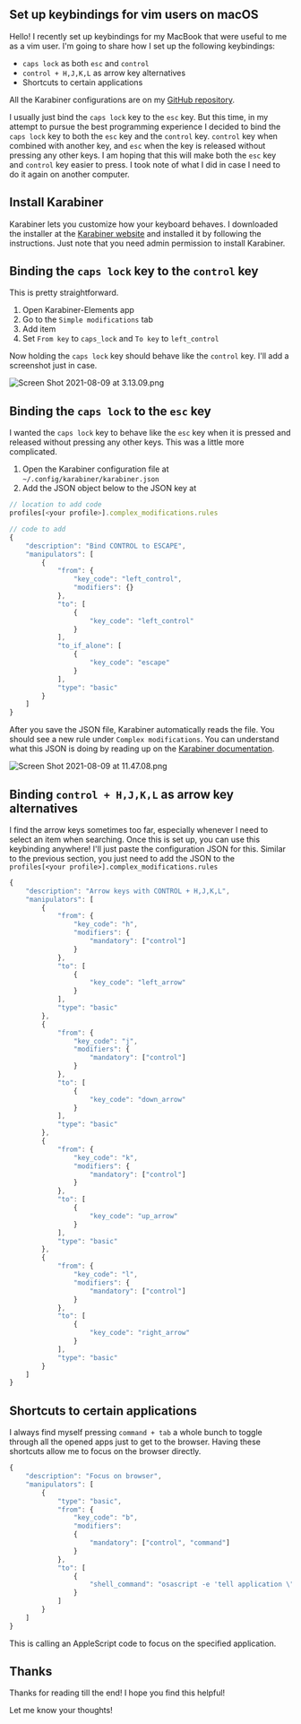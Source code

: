 ## Set up keybindings for vim users on macOS

Hello! I recently set up keybindings for my MacBook that were useful to me as a vim user. I'm going to share how I set up the following keybindings:
- `caps lock` as both `esc` and `control` 
- `control + H,J,K,L` as arrow key alternatives
- Shortcuts to certain applications

All the Karabiner configurations are on my [GitHub repository](https://github.com/genakag/myconfig/blob/main/karabiner.json).

I usually just bind the `caps lock` key to the `esc` key. But this time, in my attempt to pursue the best programming experience I decided to bind the `caps lock` key to both the `esc` key and the `control` key. `control` key when combined with another key, and `esc` when the key is released without pressing any other keys. I am hoping that this will make both the `esc` key and `control` key easier to press. I took note of what I did in case I need to do it again on another computer.

## Install Karabiner
Karabiner lets you customize how your keyboard behaves. I downloaded the installer at the [Karabiner website](https://karabiner-elements.pqrs.org/) and installed it by following the instructions. Just note that you need admin permission to install Karabiner.

## Binding the `caps lock` key to the `control` key
This is pretty straightforward. 
1. Open Karabiner-Elements app 
2. Go to the `Simple modifications` tab
3. Add item
4. Set `From key` to `caps_lock` and `To key` to `left_control`

Now holding the `caps lock` key should behave like the `control` key. I'll add a screenshot just in case.

![Screen Shot 2021-08-09 at 3.13.09.png](https://cdn.hashnode.com/res/hashnode/image/upload/v1628446621567/KzrOw62QA.png)

## Binding the `caps lock` to the `esc` key
I wanted the `caps lock` key to behave like the `esc` key when it is pressed and released without pressing any other keys. This was a little more complicated.

1. Open the Karabiner configuration file at `~/.config/karabiner/karabiner.json`
2. Add the JSON object below to the JSON key at
```javascript
// location to add code
profiles[<your profile>].complex_modifications.rules
```

```javascript
// code to add
{
    "description": "Bind CONTROL to ESCAPE",
    "manipulators": [
        {
            "from": {
                "key_code": "left_control",
                "modifiers": {}
            },
            "to": [
                {
                    "key_code": "left_control"
                }
            ],
            "to_if_alone": [
                {
                    "key_code": "escape"
                }
            ],
            "type": "basic"
        }
    ]
}
```

After you save the JSON file, Karabiner automatically reads the file. You should see a new rule under `Complex modifications`. You can understand what this JSON is doing by reading up on the [Karabiner documentation](https://karabiner-elements.pqrs.org/docs/json/typical-complex-modifications-examples/). 

![Screen Shot 2021-08-09 at 11.47.08.png](https://cdn.hashnode.com/res/hashnode/image/upload/v1628477241778/hlGv846_P.png)

## Binding `control + H,J,K,L` as arrow key alternatives
I find the arrow keys sometimes too far, especially whenever I need to select an item when searching. Once this is set up, you can use this keybinding anywhere! I'll just paste the configuration JSON for this. Similar to the previous section, you just need to add the JSON to the `profiles[<your profile>].complex_modifications.rules`
```javascript
{
    "description": "Arrow keys with CONTROL + H,J,K,L",
    "manipulators": [
        {
            "from": {
                "key_code": "h",
                "modifiers": {
                    "mandatory": ["control"]
                }
            },
            "to": [
                {
                    "key_code": "left_arrow"
                }
            ],
            "type": "basic"
        },
        {
            "from": {
                "key_code": "j",
                "modifiers": {
                    "mandatory": ["control"]
                }
            },
            "to": [
                {
                    "key_code": "down_arrow"
                }
            ],
            "type": "basic"
        },
        {
            "from": {
                "key_code": "k",
                "modifiers": {
                    "mandatory": ["control"]
                }
            },
            "to": [
                {
                    "key_code": "up_arrow"
                }
            ],
            "type": "basic"
        },
        {
            "from": {
                "key_code": "l",
                "modifiers": {
                    "mandatory": ["control"]
                }
            },
            "to": [
                {
                    "key_code": "right_arrow"
                }
            ],
            "type": "basic"
        }
    ]
}
```

## Shortcuts to certain applications
I always find myself pressing `command + tab` a whole bunch to toggle through all the opened apps just to get to the browser. Having these shortcuts allow me to focus on the browser directly. 
```javascript
{
    "description": "Focus on browser",
    "manipulators": [
        {
            "type": "basic",
            "from": {
                "key_code": "b",
                "modifiers": 
                {
                    "mandatory": ["control", "command"]
                }
            },
            "to": [
                {
                    "shell_command": "osascript -e 'tell application \"Brave Browser\" to activate'"
                }
            ]
        }
    ]
}
```

This is calling an AppleScript code to focus on the specified application.

## Thanks
Thanks for reading till the end! I hope you find this helpful!

Let me know your thoughts! 